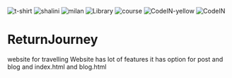 ![t-shirt](https://github.com/Swati-sankrit/ReturnJourney/assets/84333978/65813a7b-a14d-436e-874a-026a75af0234)
![shalini](https://github.com/Swati-sankrit/ReturnJourney/assets/84333978/8b8985dc-30f8-415a-b519-3982d9f85281)
![milan](https://github.com/Swati-sankrit/ReturnJourney/assets/84333978/3b1652c2-d08c-4571-9154-1dee35032e95)
![Library](https://github.com/Swati-sankrit/ReturnJourney/assets/84333978/f98fcca1-e8f7-48df-ae40-82da452d9f0d)
![course](https://github.com/Swati-sankrit/ReturnJourney/assets/84333978/b44a6919-0da9-436b-b6b0-df66d602f8e8)
![CodeIN-yellow](https://github.com/Swati-sankrit/ReturnJourney/assets/84333978/28d747d0-11f5-42e9-9427-4545da03b6dd)
![CodeIN](https://github.com/Swati-sankrit/ReturnJourney/assets/84333978/a19abc15-b806-4159-8af4-8abf7c727dcf)
# ReturnJourney
website for travelling
Website has lot of features it has option for post and blog and index.html and blog.html
